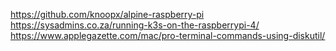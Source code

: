 https://github.com/knoopx/alpine-raspberry-pi
https://sysadmins.co.za/running-k3s-on-the-raspberrypi-4/
https://www.applegazette.com/mac/pro-terminal-commands-using-diskutil/
